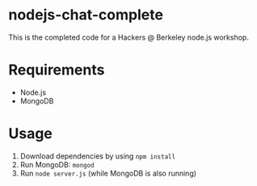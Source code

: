 nodejs-chat-complete
====================
This is the completed code for a Hackers @ Berkeley node.js workshop.

Requirements
============
* Node.js
* MongoDB

Usage
======
1. Download dependencies by using `npm install`
2. Run MongoDB: `mongod`
3. Run `node server.js` (while MongoDB is also running)
